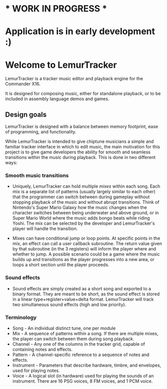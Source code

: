# * WORK IN PROGRESS *
# Application is in early development :)

# Welcome to LemurTracker

LemurTracker is a tracker music editor and playback engine for the Commander X16.

It is designed for composing music, either for standalone playback, or to
be included in assembly language demos and games.

## Design goals

LemurTracker is designed with a balance between memory footprint, ease of
programming, and functionality.

While LemurTracker is intended to give chiptune musicians a simple and familiar
tracker interface in which to edit music, the main motivation for this
project is to give game developers the ability for smooth and seamless
transitions within the music during playback. This is done in two different
ways:

### Smooth music transitions

* Uniquely, LemurTracker can hold multiple *mixes* within each song. Each mix is
  a separate list of patterns (usually largely similar to each other) that the
  programmer can switch between during gameplay without stopping
  playback of the music and without abrupt transitions. Think of
  Nintendo's Super Mario Galaxy how the music changes when the character
  switches between being underwater and above ground, or in Super Mario
  World where the music adds bongo beats while riding Yoshi. The mix
  can be selected by the developer and LemurTracker's player will handle the
  transition.

* Mixes can have conditional jump or loop points. At specific points in the
  mix, an effect can call a user callback subroutine. The return value given
  by that subroutine (in the 3 registers) will inform the player where and
  whether to jump. A possible scenario could be a game where the music
  builds up and transitions as the player progresses into a new area, or loops
  a short section until the player proceeds.

### Sound effects

* Sound effects are simply created as a short song and exported to a binary
  format. They are meant to be short, as the sound effect is stored in a linear
  type+register+value+delta format. LemurTracker will track two simultaneous sound
  effects (high and low priority).

### Terminology

* Song - An individual distinct tune, one per module
* Mix - A sequence of patterns within a song. If there are multiple mixes, the
  player can switch between them during song playback.
* Channel - Any one of the columns in the tracker grid, capable of containing
  notes and effects.
* Pattern - A channel-specific reference to a sequence of notes and effects.
* Instrument - Parameters that describe hardware, timbre, and envelopes, used
  for playing notes.
* Voice - A logical slot (in hardware) used for playing the sounds of an
  instrument. There are 16 PSG voices, 8 FM voices, and 1 PCM voice.
